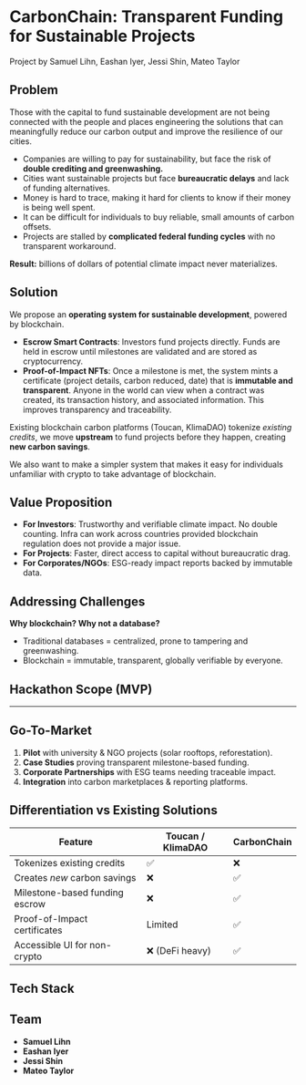 # CarbonChain: Transparent Funding for Sustainable Projects
Project by Samuel Lihn, Eashan Iyer, Jessi Shin, Mateo Taylor

## Problem
Those with the capital to fund sustainable development are not being connected with the people and places engineering the solutions that can meaningfully reduce our carbon output and improve the resilience of our cities. 

- Companies are willing to pay for sustainability, but face the risk of **double crediting and greenwashing.** 
- Cities want sustainable projects but face **bureaucratic delays** and lack of funding alternatives. 
- Money is hard to trace, making it hard for clients to know if their money is being well spent.
- It can be difficult for individuals to buy reliable, small amounts of carbon offsets. 
- Projects are stalled by **complicated federal funding cycles** with no transparent workaround.  

**Result:** billions of dollars of potential climate impact never materializes.

## Solution
We propose an **operating system for sustainable development**, powered by blockchain.  

- **Escrow Smart Contracts**: Investors fund projects directly. Funds are held in escrow until milestones are validated and are stored as cryptocurrency.
- **Proof-of-Impact NFTs**: Once a milestone is met, the system mints a certificate (project details, carbon reduced, date) that is **immutable and transparent**. Anyone in the world can view when a contract was created, its transaction history, and associated information. This improves transparency and traceability.

Existing blockchain carbon platforms (Toucan, KlimaDAO) tokenize *existing credits*, we move **upstream** to fund projects before they happen, creating **new carbon savings**.

We also want to make a simpler system that makes it easy for individuals unfamiliar with crypto to take advantage of blockchain.

## Value Proposition
- **For Investors**: Trustworthy and verifiable climate impact. No double counting. Infra can work across countries provided blockchain regulation does not provide a major issue. 
- **For Projects**: Faster, direct access to capital without bureaucratic drag. 
- **For Corporates/NGOs**: ESG-ready impact reports backed by immutable data. 

## Addressing Challenges
**Why blockchain? Why not a database?**  
- Traditional databases = centralized, prone to tampering and greenwashing.  
- Blockchain = immutable, transparent, globally verifiable by everyone. 

## Hackathon Scope (MVP) 


---

## Go-To-Market
1. **Pilot** with university & NGO projects (solar rooftops, reforestation).  
2. **Case Studies** proving transparent milestone-based funding.  
3. **Corporate Partnerships** with ESG teams needing traceable impact.  
4. **Integration** into carbon marketplaces & reporting platforms.  


## Differentiation vs Existing Solutions
| Feature                        | Toucan / KlimaDAO | **CarbonChain** |
|--------------------------------|-------------------|-----------------|
| Tokenizes existing credits      | ✅                | ❌ |
| Creates *new* carbon savings    | ❌                | ✅ |
| Milestone-based funding escrow  | ❌                | ✅ |
| Proof-of-Impact certificates    | Limited           | ✅ |
| Accessible UI for non-crypto    | ❌ (DeFi heavy)   | ✅ |

## Tech Stack  

## Team
- **Samuel Lihn**
- **Eashan Iyer**
- **Jessi Shin**
- **Mateo Taylor**